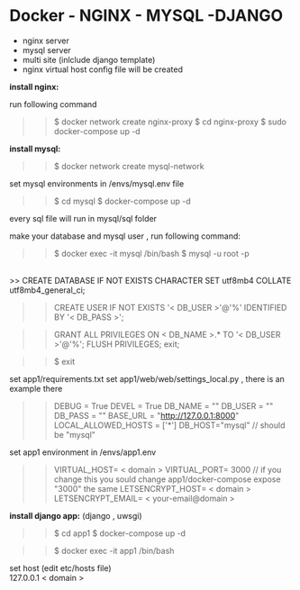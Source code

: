 # Docker - NGINX - MYSQL -DJANGO
- nginx server
- mysql server
- multi site (inlclude django template)
- nginx virtual host config file will be created

**install nginx:**

run following command
>>$ docker network create nginx-proxy
>>$ cd nginx-proxy
>>$ sudo docker-compose up -d


**install mysql:**
>>$ docker network create mysql-network


set mysql environments in /envs/mysql.env file

>>$ cd mysql
>>$ docker-compose up -d

every sql file will run in mysql/sql folder


make your database and mysql user , run following command:

>>$ docker exec -it mysql /bin/bash
>>$ mysql -u root -p
<br>
>> CREATE DATABASE IF NOT EXISTS <DB_NAME> CHARACTER SET utf8mb4 COLLATE utf8mb4_general_ci;

>> CREATE USER IF NOT EXISTS '< DB_USER >'@'%' IDENTIFIED BY '< DB_PASS >';

>> GRANT ALL PRIVILEGES ON < DB_NAME >.* TO '< DB_USER >'@'%';
>> FLUSH PRIVILEGES;
>> exit;

>>$ exit


set app1/requirements.txt
set app1/web/web/settings_local.py , there is an example there
>>DEBUG = True
>>DEVEL = True
>>DB_NAME = ""
>>DB_USER = ""
>>DB_PASS = ""
>>BASE_URL = "http://127.0.0.1:8000"
>>LOCAL_ALLOWED_HOSTS = ['*']
>>DB_HOST="mysql"  // should be "mysql"



set app1 environment in /envs/app1.env


>>VIRTUAL_HOST= < domain >
>>VIRTUAL_PORT= 3000  // if you change this you sould change app1/docker-compose  expose "3000" the same
>>LETSENCRYPT_HOST= < domain >
>>LETSENCRYPT_EMAIL= < your-email@domain >

**install django app:**
(django , uwsgi)
>>$ cd app1
>>$ docker-compose up -d


>>$ docker exec -it app1 /bin/bash



set host (edit etc/hosts file)
<br>
127.0.0.1   < domain >